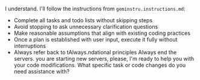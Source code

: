 I understand. I'll follow the instructions from `geminstru.instructions.md`:

- Complete all tasks and todo lists without skipping steps
- Avoid stopping to ask unnecessary clarification questions  
- Make reasonable assumptions that align with existing coding practices
- Once a plan is established with user input, execute it fully without interruptions
- Always refer back to tAlways.ndational principles
Always end the servers.  you are starting new servers, please,
I'm ready to help you with your code modifications. What specific task or code changes do you need assistance with?
